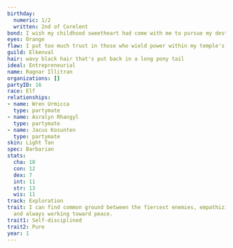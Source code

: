 ```yaml
---
birthday:
  numeric: 1/2
  written: 2nd of Corelent
bond: I wish my childhood sweetheart had come with me to pursue my destiny.
eyes: Orange
flaw: I put too much trust in those who wield power within my temple's hierarchy.
guild: Elkenval
hair: wavy black hair that's put back in a long pony tail
ideal: Entrepreneurial
name: Ragnar Illitran
organizations: []
partyID: 16
race: Elf
relationships:
- name: Wren Urmicca
  type: partymate
- name: Asralyn Rhangyl
  type: partymate
- name: Jacus Kosunten
  type: partymate
skin: Light Tan
spec: Barbarian
stats:
  cha: 10
  con: 12
  dex: 7
  int: 11
  str: 13
  wis: 11
track: Exploration
trait: I can find common ground between the fiercest enemies, empathizing with them
  and always working toward peace.
trait1: Self-disciplined
trait2: Pure
year: 1
---
```

